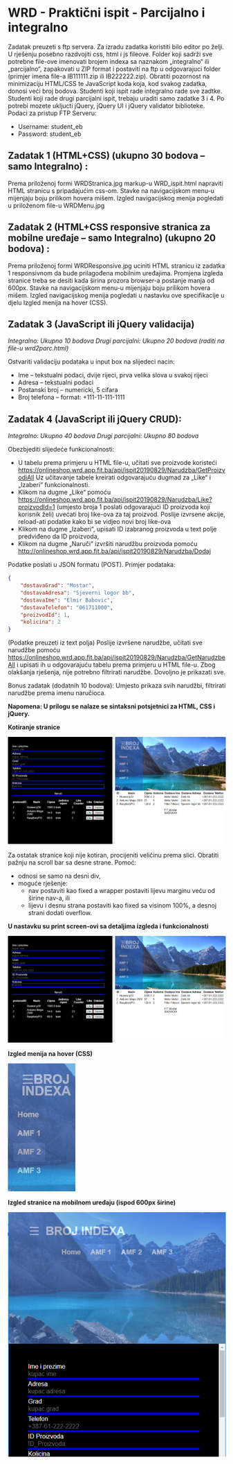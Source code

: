 # WRD - Praktični ispit - Parcijalno i integralno

Zadatak preuzeti s ftp servera. Za izradu zadatka koristiti bilo editor po želji. U rješenju posebno razdvojiti css, html i js fileove. Folder koji sadrži sve potrebne file-ove imenovati brojem indexa sa naznakom „integralno“ ili „parcijalno“, zapakovati u ZIP format i postaviti na ftp u odgovarajuci folder (primjer imena file-a IB111111.zip ili IB222222.zip). Obratiti pozornost na minimizaciju HTML/CSS te JavaScript koda koja, kod svakog zadatka, donosi veći broj bodova. Studenti koji ispit rade integralno rade sve zadtke. Studenti koji rade drugi parcijalni ispit, trebaju uraditi samo zadatke 3 i 4.
Po potrebi mozete ukljucti jQuery, jQuery UI i jQuery validator biblioteke.
Podaci za pristup FTP Serveru:
* Username: student_eb
* Password: student_eb

## Zadatak 1 (HTML+CSS) (ukupno 30 bodova – samo Integralno) :

Prema priloženoj formi WRDStranica.jpg markup-u WRD_ispit.html napraviti HTML stranicu s pripadajućim css-om. Stavke na navigacijskom menu-u mijenjaju boju prilikom hovera mišem. Izgled navigacijskog menija pogledati u priloženom file-u WRDMenu.jpg

## Zadatak 2 (HTML+CSS responsive stranica za mobilne uređaje – samo Integralno) (ukupno 20 bodova) :

Prema priloženoj formi WRDResponsive.jpg uciniti HTML stranicu iz zadatka 1 responsivnom da bude prilagođena mobilnim uređajima. Promjena izgleda stranice treba se desiti kada širina prozora browser-a postanje manja od 600px. Stavke na navigacijskom menu-u mijenjaju boju prilikom hovera mišem. Izgled navigacijskog menija pogledati u nastavku ove specifikacije u djelu Izgled menija na hover (CSS). 

## Zadatak 3 (JavaScript ili jQuery validacija) 

*Integralno: Ukupno 10 bodova* 
*Drugi parcijalni: Ukupno 20 bodova (raditi na file-u wrd2parc.html)*

Ostvariti validaciju podataka u input box na slijedeci nacin:
* Ime – tekstualni podaci, dvije rijeci, prva velika slova u svakoj rijeci
* Adresa – tekstualni podaci
* Postanski broj – numericki, 5 cifara
* Broj telefona – format: +111-11-111-1111

## Zadatak 4 (JavaScript ili jQuery CRUD):

*Integralno: Ukupno 40 bodova* 
*Drugi parcijalni: Ukupno 80 bodova* 

Obezbjediti slijedeće funkcionalnosti:
* U tabelu prema primjeru u HTML file-u, učitati sve proizvode koristeći https://onlineshop.wrd.app.fit.ba/api/ispit20190829/Narudzba/GetProizvodiAll Uz učitavanje tabele kreirati odgovarajuću dugmad za „Like“ i „Izaberi“ funkcionalnosti.
* Klikom na dugme „Like“ pomoću https://onlineshop.wrd.app.fit.ba/api/ispit20190829/Narudzba/Like?proizvodId=1 (umjesto broja 1 poslati odgovarajući ID proizvoda koji korisnik želi) uvećati broj like-ova za taj proizvod. Poslije izvrsene akcije, reload-ati podatke kako bi se vidjeo novi broj like-ova
* Klikom na dugme „Izaberi“, upisati ID izabranog proizvoda u text polje predviđeno da ID proizvoda,
* Klikom na dugme „Naruči“ izvršiti narudžbu proizvoda pomoću http://onlineshop.wrd.app.fit.ba/api/ispit20190829/Narudzba/Dodaj

Podatke poslati u JSON formatu (POST). Primjer podataka: 
```json
{
    "dostavaGrad": "Mostar",
    "dostavaAdresa": "Sjeverni logor bb",
    "dostavaIme": "Elmir Babovic",
    "dostavaTelefon": "061711000",
    "proizvodId": 1,
    "kolicina": 2
}
```

(Podatke preuzeti iz text polja) Poslije izvršene narudžbe, učitati sve narudžbe pomoću https://onlineshop.wrd.app.fit.ba/api/ispit20190829/Narudzba/GetNarudzbeAll i upisati ih u odgovarajuću tabelu prema primjeru u HTML file-u. Zbog olakšanja rješenja, nije potrebno filtrirati narudžbe. Dovoljno je prikazati sve.

Bonus zadatak (dodatnih 10 bodova): Umjesto prikaza svih narudžbi, filtrirati narudžbe prema imenu naručioca.

**Napomena: U prilogu se nalaze se sintaksni potsjetnici za HTML, CSS i jQuery.**

**Kotiranje stranice**

![Kotiranje stranice](src-readme/Slika_01.png)

Za ostatak stranice koji nije kotiran, procijeniti veličinu prema slici.
Obratiti pažnju na scroll bar sa desne strane. Pomoć: 
* odnosi se samo na desni div,
* moguće rješenje:
    * nav postaviti kao fixed a wrapper postaviti lijevu marginu veću od širine nav-a, ili
    * lijevu i desnu strana postaviti kao fixed sa visinom 100%, a desnoj strani dodati overflow.


**U nastavku su print screen-ovi sa detaljima izgleda i funkcionalnosti**

![Osnovni izgled stranice](src-readme/Slika_02.png)

**Izgled menija na hover (CSS)**

![Meni on hover](src-readme/Slika_03.png)

**Izgled stranice na mobilnom uređaju (ispod 600px širine)**

![Mobile](src-readme/Slika_04.png)

